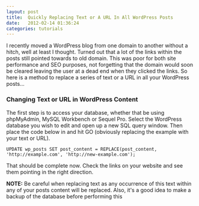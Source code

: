 ```yaml
---
layout: post
title:  Quickly Replacing Text or A URL In All WordPress Posts
date:   2012-02-14 01:36:24
categories: tutorials
---
```


I recently moved a WordPress blog from one domain to another without a hitch, well at least I thought. Turned out that a lot of the links within the posts still pointed towards to old domain. This was poor for both site performance and SEO purposes, not forgetting that the domain would soon be cleared leaving the user at a dead end when they clicked the links. So here is a method to replace a series of text or a URL in all your WordPress posts...

### Changing Text or URL in WordPress Content

The first step is to access your database, whether that be using phpMyAdmin, MySQL Workbench or Sequel Pro. Select the WordPress database you wish to edit and open up a new SQL query window. Then place the code below in and hit GO (obviously replacing the example with your text or URL).

    UPDATE wp_posts SET post_content = REPLACE(post_content, 'http://example.com', 'http://new-example.com');

That should be complete now. Check the links on your website and see them pointing in the right direction.

**NOTE:** Be careful when replacing text as any occurrence of this text within any of your posts content will be replaced. Also, it's a good idea to make a backup of the database before performing this